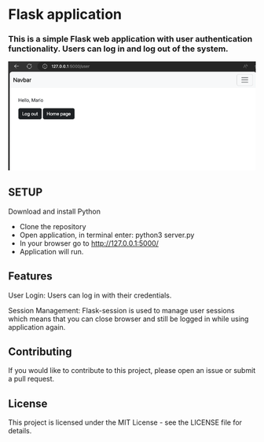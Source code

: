 # Flask application

### This is a simple Flask web application with user authentication functionality. Users can log in and log out of the system.

<img src="https://github.com/gines18/Flask/blob/main/img/Screenshot%202023-11-18%20at%2018.30.44.png"/>

## SETUP
Download and install Python

- Clone the repository
- Open application, in terminal enter: python3 server.py
- In your browser go to http://127.0.0.1:5000/
- Application will run. 

## Features
User Login: Users can log in with their credentials.

Session Management: Flask-session is used to manage user sessions which means that you can close browser and still be logged in while using application again. 

## Contributing
If you would like to contribute to this project, please open an issue or submit a pull request.

## License
This project is licensed under the MIT License - see the LICENSE file for details.

